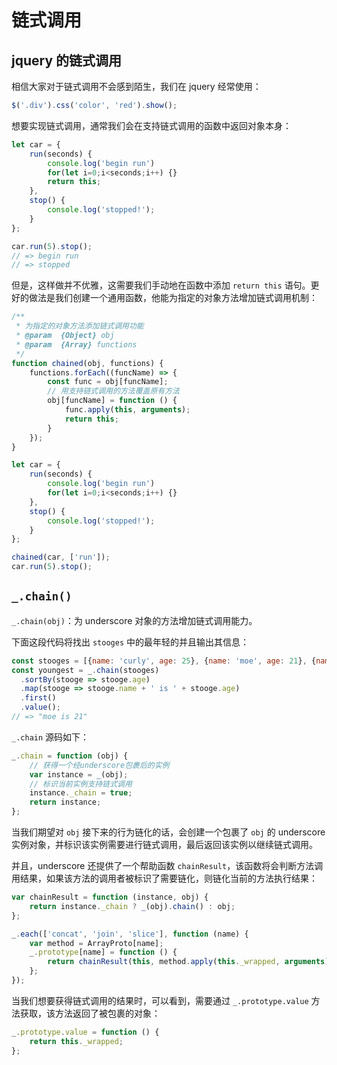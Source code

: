 链式调用
========

jquery 的链式调用
-----------------

相信大家对于链式调用不会感到陌生，我们在 jquery 经常使用：

```js
$('.div').css('color', 'red').show();
```

想要实现链式调用，通常我们会在支持链式调用的函数中返回对象本身：

```js
let car = {
    run(seconds) {
        console.log('begin run')
        for(let i=0;i<seconds;i++) {}
        return this;
    },
    stop() {
        console.log('stopped!');
    }
};

car.run(5).stop();
// => begin run
// => stopped
```

但是，这样做并不优雅，这需要我们手动地在函数中添加 `return this` 语句。更好的做法是我们创建一个通用函数，他能为指定的对象方法增加链式调用机制：

```js
/**
 * 为指定的对象方法添加链式调用功能
 * @param  {Object} obj
 * @param  {Array} functions
 */
function chained(obj, functions) {
    functions.forEach((funcName) => {
        const func = obj[funcName];
        // 用支持链式调用的方法覆盖原有方法
        obj[funcName] = function () {
            func.apply(this, arguments);
            return this;
        }
    });
}

let car = {
    run(seconds) {
        console.log('begin run')
        for(let i=0;i<seconds;i++) {}
    },
    stop() {
        console.log('stopped!');
    }
};

chained(car, ['run']);
car.run(5).stop();
```

`_.chain()`
--------------------------

`_.chain(obj)`：为 underscore 对象的方法增加链式调用能力。

下面这段代码将找出 `stooges` 中的最年轻的并且输出其信息：

```js
const stooges = [{name: 'curly', age: 25}, {name: 'moe', age: 21}, {name: 'larry', age: 23}];
const youngest = _.chain(stooges)
  .sortBy(stooge => stooge.age)
  .map(stooge => stooge.name + ' is ' + stooge.age)
  .first()
  .value();
// => "moe is 21"
```

`_.chain` 源码如下：

```js
_.chain = function (obj) {
    // 获得一个经underscore包裹后的实例
    var instance = _(obj);
    // 标识当前实例支持链式调用
    instance._chain = true;
    return instance;
};
```

当我们期望对 `obj` 接下来的行为链化的话，会创建一个包裹了 `obj` 的 underscore 实例对象，并标识该实例需要进行链式调用，最后返回该实例以继续链式调用。

并且，underscore 还提供了一个帮助函数 `chainResult`，该函数将会判断方法调用结果，如果该方法的调用者被标识了需要链化，则链化当前的方法执行结果：

```js
var chainResult = function (instance, obj) {
    return instance._chain ? _(obj).chain() : obj;
};

_.each(['concat', 'join', 'slice'], function (name) {
    var method = ArrayProto[name];
    _.prototype[name] = function () {
        return chainResult(this, method.apply(this._wrapped, arguments));
    };
});
```

当我们想要获得链式调用的结果时，可以看到，需要通过 `_.prototype.value` 方法获取，该方法返回了被包裹的对象：

```js
_.prototype.value = function () {
    return this._wrapped;
};
```
